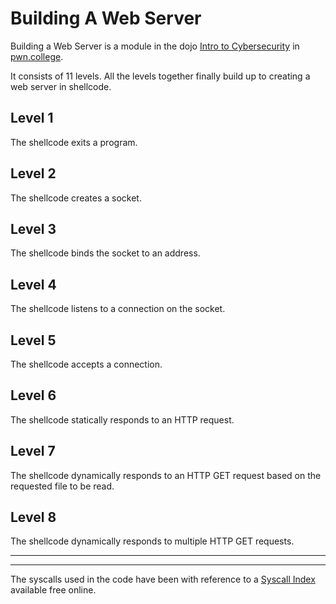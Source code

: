 # Building A Web Server

Building a Web Server is a module in the dojo [Intro to Cybersecurity](https://pwn.college/intro-to-cybersecurity/) in [pwn.college](pwn.college).

It consists of 11 levels. All the levels together finally build up to creating a web server in shellcode.

## Level 1
The shellcode exits a program.

## Level 2
The shellcode creates a socket.

## Level 3
The shellcode binds the socket to an address.

## Level 4
The shellcode listens to a connection on the socket.

## Level 5
The shellcode accepts a connection.

## Level 6
The shellcode statically responds to an HTTP request.

## Level 7
The shellcode dynamically responds to an HTTP GET request based on the requested file to be read.

## Level 8
The shellcode dynamically responds to multiple HTTP GET requests.


------
------
The syscalls used in the code have been with reference to a [Syscall Index](https://x64.syscall.sh/) available free online.
